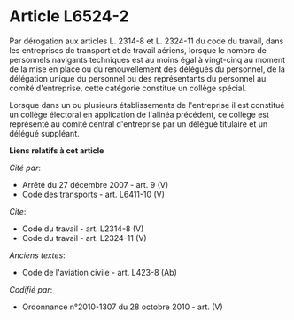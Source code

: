 # Article L6524-2

Par dérogation aux articles L. 2314-8 et L. 2324-11 du code du travail, dans les entreprises de transport et de travail
aériens, lorsque le nombre de personnels navigants techniques est au moins égal à vingt-cinq au moment de la mise en place ou
du renouvellement des délégués du personnel, de la délégation unique du personnel ou des représentants du personnel au comité
d'entreprise, cette catégorie constitue un collège spécial. 

Lorsque dans un ou plusieurs établissements de l'entreprise il est constitué un collège électoral en application de l'alinéa
précédent, ce collège est représenté au comité central d'entreprise par un délégué titulaire et un délégué suppléant.

**Liens relatifs à cet article**

_Cité par_:

  - Arrêté du 27 décembre 2007 - art. 9 (V)
  - Code des transports - art. L6411-10 (V)

_Cite_:

  - Code du travail - art. L2314-8 (V)
  - Code du travail - art. L2324-11 (V)

_Anciens textes_:

  - Code de l'aviation civile - art. L423-8 (Ab)

_Codifié par_:

  - Ordonnance n°2010-1307 du 28 octobre 2010 - art. (V)
